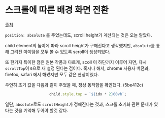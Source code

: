 스크롤에 따른 배경 화면 전환
===

[출처](https://codepen.io/thomasvaeth/pen/xLwwZq)

`position: absolute` 를 주었는데도, scroll height가 계산되는 것은 오늘 알았다.

child element의 높이에 따라 scroll height가 구해진다고 생각했지만, `absolute`를 통해 그려진 아이템을 모두 볼 수 있도록 scroll이 생성되었다.

또 한가지 특이한 점은 원본 작품과 다르게, scoll 이 하단까지 이루어 지면, 다시 `scrollTop`이 `0`으로 재 설정 된다는 점이다. 혹시나 해서, chrome 사용자 버전과, firefox, safari 에서 해봤지만 모두 같은 현상이였다.

우연히 초기 값을 다음과 같이 주었을 때, 정상 동작함을 확인했다. (5be412c)

``` js
                    child.style.top = `${idx * 2}00vh`;
```

일단, `absolute`로도 `scrollHeight`가 정해진다는 것과, 스크롤 초기화 관련 문제가 있다는 것을 기억해 두어야 할것 같다.
